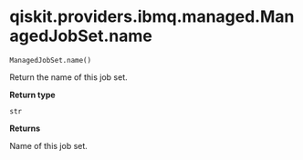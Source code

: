 # qiskit.providers.ibmq.managed.ManagedJobSet.name

`ManagedJobSet.name()`

Return the name of this job set.

**Return type**

`str`

**Returns**

Name of this job set.
